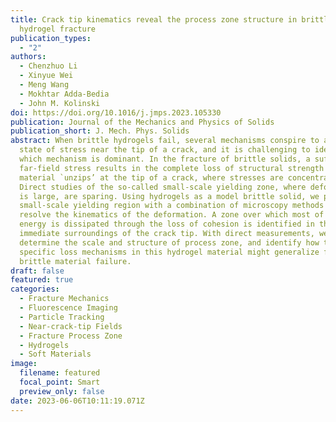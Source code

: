 ```yaml
---
title: Crack tip kinematics reveal the process zone structure in brittle
  hydrogel fracture
publication_types:
  - "2"
authors:
  - Chenzhuo Li
  - Xinyue Wei
  - Meng Wang
  - Mokhtar Adda-Bedia
  - John M. Kolinski
doi: https://doi.org/10.1016/j.jmps.2023.105330
publication: Journal of the Mechanics and Physics of Solids
publication_short: J. Mech. Phys. Solids
abstract: When brittle hydrogels fail, several mechanisms conspire to alter the
  state of stress near the tip of a crack, and it is challenging to identify
  which mechanism is dominant. In the fracture of brittle solids, a sufficient
  far-field stress results in the complete loss of structural strength as the
  material `unzips’ at the tip of a crack, where stresses are concentrated.
  Direct studies of the so-called small-scale yielding zone, where deformation
  is large, are sparing. Using hydrogels as a model brittle solid, we probe the
  small-scale yielding region with a combination of microscopy methods that
  resolve the kinematics of the deformation. A zone over which most of the
  energy is dissipated through the loss of cohesion is identified in the
  immediate surroundings of the crack tip. With direct measurements, we
  determine the scale and structure of process zone, and identify how the
  specific loss mechanisms in this hydrogel material might generalize for
  brittle material failure.
draft: false
featured: true
categories:
  - Fracture Mechanics
  - Fluorescence Imaging
  - Particle Tracking
  - Near-crack-tip Fields
  - Fracture Process Zone
  - Hydrogels
  - Soft Materials
image:
  filename: featured
  focal_point: Smart
  preview_only: false
date: 2023-06-06T10:11:19.071Z
---
```

